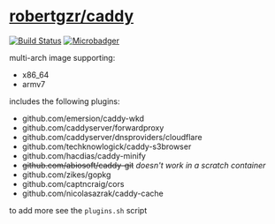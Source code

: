 # [robertgzr/caddy](https://hub.docker.com/r/robertgzr/caddy)

[![Build Status](https://travis-ci.org/robertgzr/docker-caddy.svg?branch=master)](https://travis-ci.org/robertgzr/docker-caddy) [![Microbadger](https://images.microbadger.com/badges/image/robertgzr/caddy.svg)](https://microbadger.com/images/robertgzr/caddy "Get your own image badge on microbadger.com")

multi-arch image supporting:

* x86_64
* armv7

includes the following plugins:

* github.com/emersion/caddy-wkd
* github.com/caddyserver/forwardproxy
* github.com/caddyserver/dnsproviders/cloudflare
* github.com/techknowlogick/caddy-s3browser
* github.com/hacdias/caddy-minify
* ~~github.com/abiosoft/caddy-git~~ *doesn't work in a scratch container*
* github.com/zikes/gopkg
* github.com/captncraig/cors
* github.com/nicolasazrak/caddy-cache

to add more see the `plugins.sh` script
